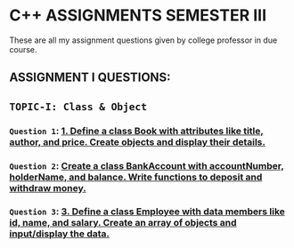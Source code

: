 # C++ ASSIGNMENTS SEMESTER III
These are all my assignment questions given by college professor in due course.

## ASSIGNMENT I QUESTIONS:

## `TOPIC-I: Class & Object`

### `Question 1`: [1.	Define a class Book with attributes like title, author, and price. Create objects and display their details.](https://github.com/xorus-Tnzu/CPP_ASSIGNMENTS/blob/main/ASSIGNMENT-1/Topic-1.Class%20and%20Object/Q1/Book.cpp) 

### `Question 2`: [Create a class BankAccount with accountNumber, holderName, and balance. Write functions to deposit and withdraw money.]() 

### `Question 3`: [3.	Define a class Employee with data members like id, name, and salary. Create an array of objects and input/display the data.]()
